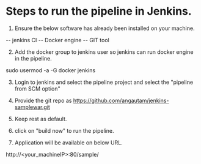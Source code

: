 # Steps to run the pipeline in Jenkins.

1. Ensure the below software has already been installed on your machine. 

 -- jenkins CI
 -- Docker engine
 -- GIT tool 
 
 
2. Add the docker group to jenkins user so jenkins can run docker engine in the pipeline.

sudo usermod -a -G docker jenkins

3. Login to jenkins and select the pipeline project and select the "pipeline from SCM option"

4. Provide the git repo as https://github.com/angautam/jenkins-samplewar.git

5. Keep rest as default.

6. click on "build now" to run the pipeline.

7. Application will be available on below URL.

http://<your_machineIP>:80/sample/
